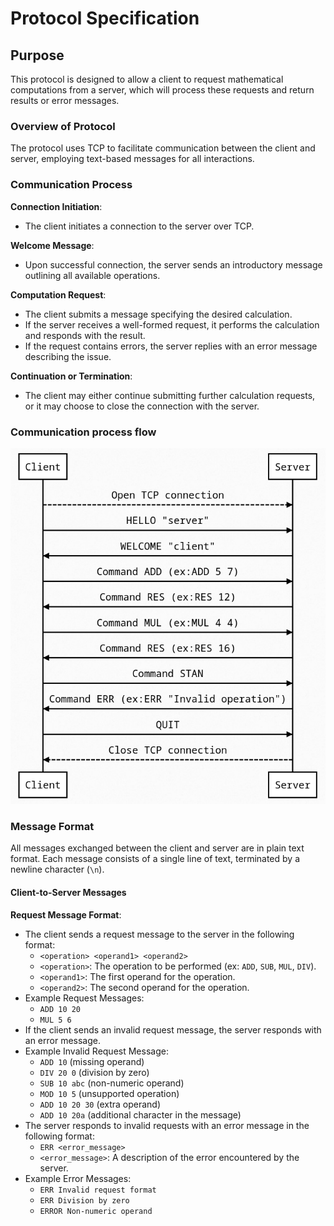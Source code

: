 # Protocol Specification

## Purpose

This protocol is designed to allow a client to request mathematical computations from a server, which will process these requests and return results or error messages.
### Overview of Protocol

The protocol uses TCP to facilitate communication between the client and server, employing text-based messages for all interactions.
### Communication Process

**Connection Initiation**: 
- The client initiates a connection to the server over TCP.

**Welcome Message**: 
- Upon successful connection, the server sends an introductory message outlining all available operations.

**Computation Request**:
- The client submits a message specifying the desired calculation.
- If the server receives a well-formed request, it performs the calculation and responds with the result.
- If the request contains errors, the server replies with an error message describing the issue.

**Continuation or Termination**:
- The client may either continue submitting further calculation requests, or it may choose to close the connection with the server.

### Communication process flow
![Communcation process flow](diagram_workflow.png)

### Message Format

All messages exchanged between the client and server are in plain text format. Each message consists of a single line of text, terminated by a newline character (`\n`).

#### Client-to-Server Messages

**Request Message Format**:
- The client sends a request message to the server in the following format:
  - `<operation> <operand1> <operand2>`
  - `<operation>`: The operation to be performed (ex: `ADD`, `SUB`, `MUL`, `DIV`).
  - `<operand1>`: The first operand for the operation.
  - `<operand2>`: The second operand for the operation.
- Example Request Messages:
  - `ADD 10 20`
  - `MUL 5 6`
- If the client sends an invalid request message, the server responds with an error message.
- Example Invalid Request Message:
  - `ADD 10` (missing operand)
  - `DIV 20 0` (division by zero)
  - `SUB 10 abc` (non-numeric operand)
  - `MOD 10 5` (unsupported operation)
  - `ADD 10 20 30` (extra operand)
  - `ADD 10 20a` (additional character in the message)
- The server responds to invalid requests with an error message in the following format:
  - `ERR <error_message>`
  - `<error_message>`: A description of the error encountered by the server.
- Example Error Messages:
  - `ERR Invalid request format`
  - `ERR Division by zero`
  - `ERROR Non-numeric operand`





